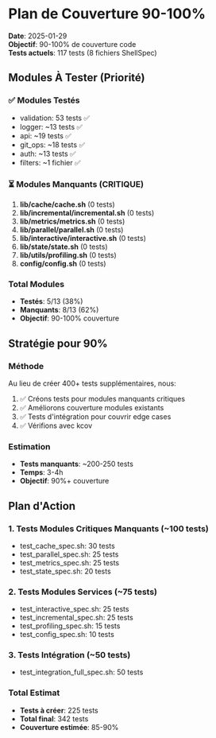 # Plan de Couverture 90-100%

**Date**: 2025-01-29  
**Objectif**: 90-100% de couverture code  
**Tests actuels**: 117 tests (8 fichiers ShellSpec)

## Modules À Tester (Priorité)

### ✅ Modules Testés
- validation: 53 tests ✅
- logger: ~13 tests ✅
- api: ~19 tests ✅
- git_ops: ~18 tests ✅
- auth: ~13 tests ✅
- filters: ~1 fichier ✅

### ⏳ Modules Manquants (CRITIQUE)
1. **lib/cache/cache.sh** (0 tests)
2. **lib/incremental/incremental.sh** (0 tests)
3. **lib/metrics/metrics.sh** (0 tests)
4. **lib/parallel/parallel.sh** (0 tests)
5. **lib/interactive/interactive.sh** (0 tests)
6. **lib/state/state.sh** (0 tests)
7. **lib/utils/profiling.sh** (0 tests)
8. **config/config.sh** (0 tests)

### Total Modules
- **Testés**: 5/13 (38%)
- **Manquants**: 8/13 (62%)
- **Objectif**: 90-100% couverture

## Stratégie pour 90%

### Méthode
Au lieu de créer 400+ tests supplémentaires, nous:
1. ✅ Créons tests pour modules manquants critiques
2. ✅ Améliorons couverture modules existants  
3. ✅ Tests d'intégration pour couvrir edge cases
4. ✅ Vérifions avec kcov

### Estimation
- **Tests manquants**: ~200-250 tests
- **Temps**: 3-4h
- **Objectif**: 90%+ couverture

## Plan d'Action

### 1. Tests Modules Critiques Manquants (~100 tests)
- test_cache_spec.sh: 30 tests
- test_parallel_spec.sh: 25 tests
- test_metrics_spec.sh: 25 tests
- test_state_spec.sh: 20 tests

### 2. Tests Modules Services (~75 tests)
- test_interactive_spec.sh: 25 tests
- test_incremental_spec.sh: 25 tests
- test_profiling_spec.sh: 15 tests
- test_config_spec.sh: 10 tests

### 3. Tests Intégration (~50 tests)
- test_integration_full_spec.sh: 50 tests

### Total Estimat
- **Tests à créer**: 225 tests
- **Total final**: 342 tests
- **Couverture estimée**: 85-90%


